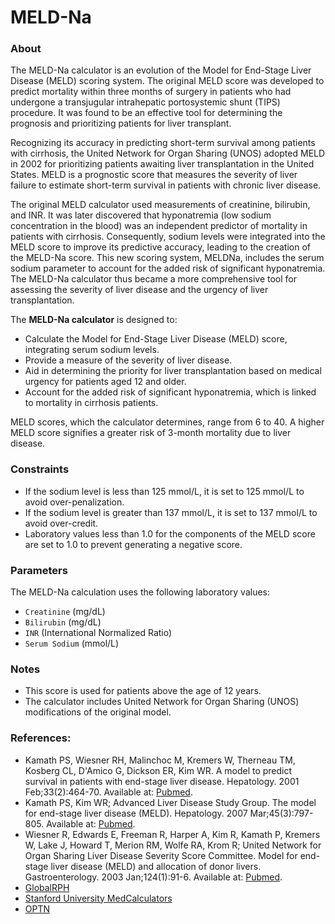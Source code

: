 # MELD-Na

### About
The MELD-Na calculator is an evolution of the Model for End-Stage Liver Disease (MELD) scoring system. The original MELD score was developed to predict mortality within three months of surgery in patients who had undergone a transjugular intrahepatic portosystemic shunt (TIPS) procedure. It was found to be an effective tool for determining the prognosis and prioritizing patients for liver transplant.

Recognizing its accuracy in predicting short-term survival among patients with cirrhosis, the United Network for Organ Sharing (UNOS) adopted MELD in 2002 for prioritizing patients awaiting liver transplantation in the United States. MELD is a prognostic score that measures the severity of liver failure to estimate short-term survival in patients with chronic liver disease.

The original MELD calculator used measurements of creatinine, bilirubin, and INR. It was later discovered that hyponatremia (low sodium concentration in the blood) was an independent predictor of mortality in patients with cirrhosis. Consequently, sodium levels were integrated into the MELD score to improve its predictive accuracy, leading to the creation of the MELD-Na score. This new scoring system, MELDNa, includes the serum sodium parameter to account for the added risk of significant hyponatremia. The MELD-Na calculator thus became a more comprehensive tool for assessing the severity of liver disease and the urgency of liver transplantation.

The **MELD-Na calculator** is designed to:
- Calculate the Model for End-Stage Liver Disease (MELD) score, integrating serum sodium levels.
- Provide a measure of the severity of liver disease.
- Aid in determining the priority for liver transplantation based on medical urgency for patients aged 12 and older.
- Account for the added risk of significant hyponatremia, which is linked to mortality in cirrhosis patients.

MELD scores, which the calculator determines, range from 6 to 40. A higher MELD score signifies a greater risk of 3-month mortality due to liver disease.

### Constraints

- If the sodium level is less than 125 mmol/L, it is set to 125 mmol/L to avoid over-penalization.
- If the sodium level is greater than 137 mmol/L, it is set to 137 mmol/L to avoid over-credit.
- Laboratory values less than 1.0 for the components of the MELD score are set to 1.0 to prevent generating a negative score.

### Parameters

The MELD-Na calculation uses the following laboratory values:
- `Creatinine` (mg/dL)
- `Bilirubin` (mg/dL)
- `INR` (International Normalized Ratio)
- `Serum Sodium` (mmol/L)

### Notes

- This score is used for patients above the age of 12 years.
- The calculator includes United Network for Organ Sharing (UNOS) modifications of the original model.

### References:
- Kamath PS, Wiesner RH, Malinchoc M, Kremers W, Therneau TM, Kosberg CL, D'Amico G, Dickson ER, Kim WR. A model to predict survival in patients with end-stage liver disease. Hepatology. 2001 Feb;33(2):464-70. Available at: [Pubmed](https://www.ncbi.nlm.nih.gov/pubmed/11172350).
- Kamath PS, Kim WR; Advanced Liver Disease Study Group. The model for end-stage liver disease (MELD). Hepatology. 2007 Mar;45(3):797-805. Available at: [Pubmed](https://www.ncbi.nlm.nih.gov/pubmed/17326206).
- Wiesner R, Edwards E, Freeman R, Harper A, Kim R, Kamath P, Kremers W, Lake J, Howard T, Merion RM, Wolfe RA, Krom R; United Network for Organ Sharing Liver Disease Severity Score Committee. Model for end-stage liver disease (MELD) and allocation of donor livers. Gastroenterology. 2003 Jan;124(1):91-6. Available at: [Pubmed](https://www.ncbi.nlm.nih.gov/pubmed/12512033).
- [GlobalRPH](https://globalrph.com/medcalcs/meld-na-score-model-for-end-stage-liver-disease/)
- [Stanford University MedCalculators](medcalculators.stanford.edu)
- [OPTN](optn.transplant.hrsa.gov)
